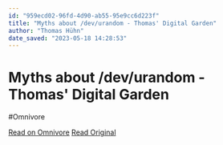 ```yaml
---
id: "959ecd02-96fd-4d90-ab55-95e9cc6d223f"
title: "Myths about /dev/urandom - Thomas' Digital Garden"
author: "Thomas Hühn"
date_saved: "2023-05-18 14:28:53"
---
```


# Myths about /dev/urandom - Thomas' Digital Garden
#Omnivore

[Read on Omnivore](https://omnivore.app/me/myths-about-dev-urandom-thomas-digital-garden-1882f0c942f)
[Read Original](https://www.2uo.de/myths-about-urandom)

